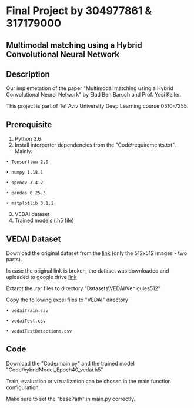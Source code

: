 # Final Project by 304977861 & 317179000
## Multimodal matching using a Hybrid Convolutional Neural Network

## Description
Our implemetation of the paper "Multimodal matching using a Hybrid Convolutional Neural Network" by Elad Ben Baruch and Prof. Yosi Keller.

This project is part of Tel Aviv University Deep Learning course 0510-7255.

## Prerequisite
  1. Python 3.6
  2. Install interperter dependencies from the "Code\requirements.txt". Mainly:
  
    • Tensorflow 2.0
     
    • numpy 1.18.1
     
    • opencv 3.4.2
     
    • pandas 0.25.3
     
    • matplotlib 3.1.1
     
  3. VEDAI dataset   
  4. Trained models (.h5 file)

## VEDAI Dataset
  Download the original dataset from the [link](https://downloads.greyc.fr/vedai/) (only the 512x512 images - two parts).
  
  In case the original link is broken, the dataset was downloaded and uploaded to google drive [link](https://downloads.greyc.fr/vedai/)
    
  Extarct the .rar files to directory "Datasets\VEDAI\Vehicules512"
  
  Copy the following excel files to "VEDAI" directory
    
    • vedaiTrain.csv
    
    • vedaiTest.csv
    
    • vedaiTestDetections.csv

## Code
  Download the "Code/main.py" and the trained model "Code/hybridModel_Epoch40_vedai.h5"
  
  Train, evaluation or vizualization can be chosen in the main function configuration.
  
  Make sure to set the "basePath" in main.py correctly.
    
